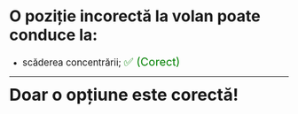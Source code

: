 # O poziție incorectă la volan poate conduce la:

- <span style="font-size: larger;">scăderea concentrării; <span style="color: green; font-size: larger;">✅ (Corect)</span></span>

---

<span style="font-size: 30px; font-weight: bold;">**Doar o opțiune este corectă!**</span>